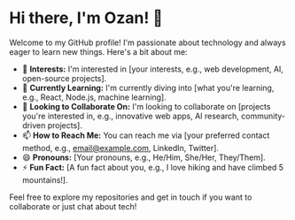 # Hi there, I'm Ozan! 👋

Welcome to my GitHub profile! I'm passionate about technology and always eager to learn new things. Here's a bit about me:

- 👀 **Interests:** I'm interested in [your interests, e.g., web development, AI, open-source projects].
- 🌱 **Currently Learning:** I'm currently diving into [what you're learning, e.g., React, Node.js, machine learning].
- 💞️ **Looking to Collaborate On:** I'm looking to collaborate on [projects you're interested in, e.g., innovative web apps, AI research, community-driven projects].
- 📫 **How to Reach Me:** You can reach me via [your preferred contact method, e.g., email@example.com, LinkedIn, Twitter].
- 😄 **Pronouns:** [Your pronouns, e.g., He/Him, She/Her, They/Them].
- ⚡ **Fun Fact:** [A fun fact about you, e.g., I love hiking and have climbed 5 mountains!].

Feel free to explore my repositories and get in touch if you want to collaborate or just chat about tech!
